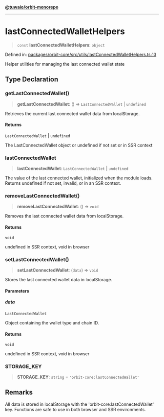 [**@tuwaio/orbit-monorepo**](../../../README.md)

***

# lastConnectedWalletHelpers

> `const` **lastConnectedWalletHelpers**: `object`

Defined in: [packages/orbit-core/src/utils/lastConnectedWalletHelpers.ts:13](https://github.com/TuwaIO/orbit/blob/963519ff7917fc3b8cdb18a785e096a79ac29516/packages/orbit-core/src/utils/lastConnectedWalletHelpers.ts#L13)

Helper utilities for managing the last connected wallet state

## Type Declaration

### getLastConnectedWallet()

> **getLastConnectedWallet**: () => `LastConnectedWallet` \| `undefined`

Retrieves the current last connected wallet data from localStorage.

#### Returns

`LastConnectedWallet` \| `undefined`

The LastConnectedWallet object or undefined if not set or in SSR context

### lastConnectedWallet

> **lastConnectedWallet**: `LastConnectedWallet` \| `undefined`

The value of the last connected wallet, initialized when the module loads.
Returns undefined if not set, invalid, or in an SSR context.

### removeLastConnectedWallet()

> **removeLastConnectedWallet**: () => `void`

Removes the last connected wallet data from localStorage.

#### Returns

`void`

undefined in SSR context, void in browser

### setLastConnectedWallet()

> **setLastConnectedWallet**: (`data`) => `void`

Stores the last connected wallet data in localStorage.

#### Parameters

##### data

`LastConnectedWallet`

Object containing the wallet type and chain ID.

#### Returns

`void`

undefined in SSR context, void in browser

### STORAGE\_KEY

> **STORAGE\_KEY**: `string` = `'orbit-core:lastConnectedWallet'`

## Remarks

All data is stored in localStorage with the 'orbit-core:lastConnectedWallet' key.
Functions are safe to use in both browser and SSR environments.
